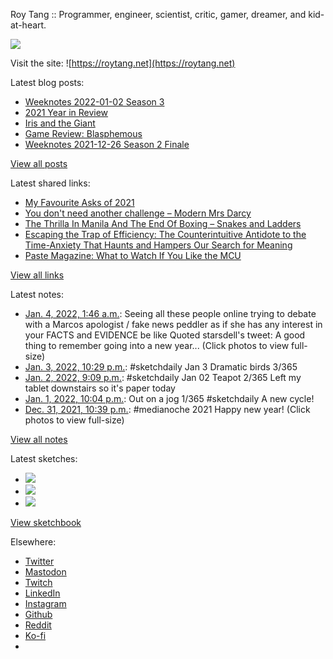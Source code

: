 Roy Tang :: Programmer, engineer, scientist, critic, gamer, dreamer, and kid-at-heart.

![](https://roytang.net/static/img/profile.jpg)

Visit the site: ![https://roytang.net](https://roytang.net)

Latest blog posts:

- [Weeknotes 2022-01-02 Season 3](https://roytang.net/2022/01/weeknotes-01-02/)
- [2021 Year in Review](https://roytang.net/2022/01/2021-year-in-review/)
- [Iris and the Giant](https://roytang.net/2021/12/iris-and-the-giant/)
- [Game Review: Blasphemous](https://roytang.net/2021/12/blasphemous/)
- [Weeknotes 2021-12-26 Season 2 Finale](https://roytang.net/2021/12/weeknotes-12-26/)

[View all posts](https://roytang.net/blog)

Latest shared links:

- [My Favourite Asks of 2021](https://roytang.net/2022/01/my-favourite-asks-of-2021/)
- [You don&#x27;t need another challenge – Modern Mrs Darcy](https://roytang.net/2021/12/you-dont-need-another-challenge-modern-mrs-darcy/)
- [The Thrilla In Manila And The End Of Boxing – Snakes and Ladders](https://roytang.net/2021/12/the-thrilla-in-manila-and-the-end-of-boxing-snakes-and-ladders/)
- [Escaping the Trap of Efficiency: The Counterintuitive Antidote to the Time-Anxiety That Haunts and Hampers Our Search for Meaning](https://roytang.net/2021/12/escaping-the-trap-of-efficiency-the-counterintuitive-antidote-to-the-time-anxiety-that-haunts-and-ha/)
- [Paste Magazine: What to Watch If You Like the MCU](https://roytang.net/2021/12/86fedb4b6a46749b6095715f0cb3a4fb/)

[View all links](https://roytang.net/links)

Latest notes:

- [Jan. 4, 2022, 1:46 a.m.](https://roytang.net/2022/01/1478060212946800643/): Seeing all these people online trying to debate with a Marcos apologist / fake news peddler as if she has any interest in your FACTS and EVIDENCE be like Quoted starsdell&#x27;s tweet: A good thing to remember going into a new year... (Click photos to view full-size)
- [Jan. 3, 2022, 10:29 p.m.](https://roytang.net/2022/01/042d4ca49ae14d9c4ed29b6629258884/): #sketchdaily Jan 3 Dramatic birds 3/365
- [Jan. 2, 2022, 9:09 p.m.](https://roytang.net/2022/01/b5892488fcd049c4c1dae9580f62301e/): #sketchdaily Jan 02 Teapot 2/365 Left my tablet downstairs so it&#x27;s paper today
- [Jan. 1, 2022, 10:04 p.m.](https://roytang.net/2022/01/ca0cadc5d9ba79d5fde2d5916918acd9/): Out on a jog 1/365 #sketchdaily A new cycle!
- [Dec. 31, 2021, 10:39 p.m.](https://roytang.net/2021/12/1476925903674707970/): #medianoche 2021 Happy new year! (Click photos to view full-size)

[View all notes](https://roytang.net/notes)

Latest sketches:


- ![](https://roytang.net/media/cache/13/1d/131d8c4560e73a11dc839db26b3c4067.jpg)
- ![](https://roytang.net/media/cache/52/e2/52e27e8c6c56645cc8e6a18fb1764d6f.jpg)
- ![](https://roytang.net/media/cache/d5/f5/d5f5acb9903c4ec3a75a9d09ead8e43a.jpg)

[View sketchbook](https://roytang.net/albums/sketchbook)


Elsewhere:

- [Twitter](https://twitter.com/roytang)
- [Mastodon](https://mastodon.technology/@roytang)
- [Twitch](https://twitch.tv/twitchyroy)
- [LinkedIn](https://www.linkedin.com/in/roytang)
- [Instagram](https://instagram.com/roytang0400)
- [Github](https://github.com/roytang)
- [Reddit](https://reddit.com/u/hungryroy)
- [Ko-fi](https://ko-fi.com/roytang)
- [](mailto:hello@roytang.net)